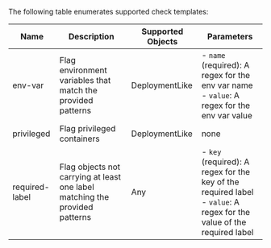 The following table enumerates supported check templates:

| Name | Description | Supported Objects | Parameters |
| ---- | ----------- | ----------------- | ---------- |
 | env-var | Flag environment variables that match the provided patterns | DeploymentLike |- `name` (required): A regex for the env var name <br />- `value`: A regex for the env var value <br />|
 | privileged | Flag privileged containers | DeploymentLike | none |
 | required-label | Flag objects not carrying at least one label matching the provided patterns | Any |- `key` (required): A regex for the key of the required label <br />- `value`: A regex for the value of the required label <br />|
